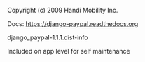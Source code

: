 Copyright (c) 2009 Handi Mobility Inc.

Docs: https://django-paypal.readthedocs.org

django_paypal-1.1.1.dist-info

Included on app level for self maintenance
